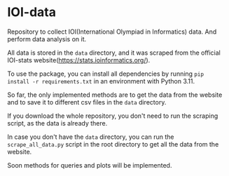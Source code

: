 # IOI-data
 
Repository to collect IOI(International Olympiad in Informatics) data.
And perform data analysis on it.

All data is stored in the `data` directory, and it was scraped from the official IOI-stats website(https://stats.ioinformatics.org/).

To use the package, you can install all dependencies by running `pip install -r requirements.txt` in an environment with Python 3.11.

So far, the only implemented methods are to get the data from the website and to save it to different csv files in the `data` directory.

If you download the whole repository, you don't need to run the scraping script, as the data is already there.

In case you don't have the `data` directory, you can run the `scrape_all_data.py` script in the root directory to get all the data from the website.

Soon methods for queries and plots will be implemented.